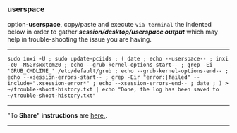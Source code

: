 ### userspace
option-**userspace**, 
copy/paste and execute `via terminal` the indented below in order to gather **_session/desktop/userspace output_** which may help in trouble-shooting the issue you are having.
***
`
sudo inxi -U ;
sudo update-pciids ;
(
  date ;
  echo --userspace-- ;
  inxi -c0 -MSGrsxxtcm20 ;
  echo --grub-kernel-options-start-- ;
  grep -Ei 'GRUB_CMDLINE_' /etc/default/grub ;
  echo --grub-kernel-options-end-- ;
  echo --xsession-errors-start-- ;
  grep -Eir "error:|failed" --include=".xsession-error*" ;
  echo --xsession-errors-end-- ;
  date ;
  ) > ~/trouble-shoot-history.txt | echo "Done, the log has been saved to ~/trouble-shoot-history.txt"
  `
***
"To **Share" instructions** are [here.](https://github.com/two-dogs/the-kennel/blob/master/to-share.md).
***
